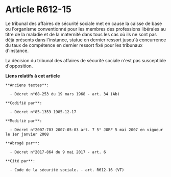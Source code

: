 # Article R612-15

Le tribunal des affaires de sécurité sociale met en cause la caisse de base ou l'organisme conventionné pour les membres des
professions libérales au titre de la maladie et de la maternité dans tous les cas où ils ne sont pas déjà présents dans
l'instance, statue en dernier ressort jusqu'à concurrence du taux de compétence en dernier ressort fixé pour les tribunaux
d'instance.

La décision du tribunal des affaires de sécurité sociale n'est pas susceptible d'opposition.

**Liens relatifs à cet article**

	**Anciens textes**:

	  - Décret n°68-253 du 19 mars 1968 - art. 34 (Ab)

	**Codifié par**:

	  - Décret n°85-1353 1985-12-17

	**Modifié par**:

	  - Décret n°2007-703 2007-05-03 art. 7 5° JORF 5 mai 2007 en vigueur le 1er janvier 2008

	**Abrogé par**:

	  - Décret n°2017-864 du 9 mai 2017 - art. 6

	**Cité par**:

	  - Code de la sécurité sociale. - art. R612-16 (VT)
